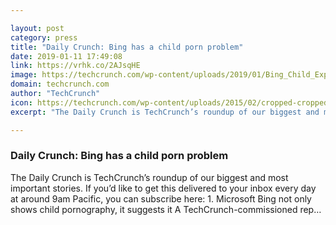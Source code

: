 ```yaml
---

layout: post
category: press
title: "Daily Crunch: Bing has a child porn problem"
date: 2019-01-11 17:49:08
link: https://vrhk.co/2AJsqHE
image: https://techcrunch.com/wp-content/uploads/2019/01/Bing_Child_Exploitation_Search_Results-2.png?w=697
domain: techcrunch.com
author: "TechCrunch"
icon: https://techcrunch.com/wp-content/uploads/2015/02/cropped-cropped-favicon-gradient.png?w=180
excerpt: "The Daily Crunch is TechCrunch’s roundup of our biggest and most important stories. If you’d like to get this delivered to your inbox every day at around 9am Pacific, you can subscribe here: 1. Microsoft Bing not only shows child pornography, it suggests it A TechCrunch-commissioned rep…"

---
```


### Daily Crunch: Bing has a child porn problem

The Daily Crunch is TechCrunch’s roundup of our biggest and most important stories. If you’d like to get this delivered to your inbox every day at around 9am Pacific, you can subscribe here: 1. Microsoft Bing not only shows child pornography, it suggests it A TechCrunch-commissioned rep…